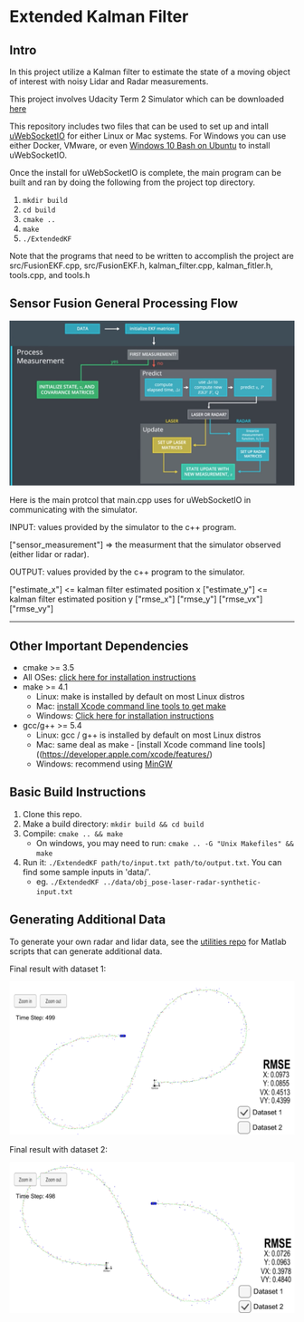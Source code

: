 # Extended Kalman Filter

[image1]: ./imgs/dataset_1.png "dataset_1"
[image2]: ./imgs/dataset_2.png "dataset_2"
[image3]: ./imgs/general_flow.png "Sensor Fusion General Processing Flow"

## Intro

In this project utilize a Kalman filter to estimate the state of a moving object of interest with noisy Lidar and Radar measurements.

This project involves Udacity Term 2 Simulator which can be downloaded [here](https://github.com/udacity/self-driving-car-sim/releases/tag/v1.0)

This repository includes two files that can be used to set up and intall [uWebSocketIO](https://github.com/uWebSockets/uWebSockets) for either Linux or Mac systems.
For Windows you can use either Docker, VMware, or even [Windows 10 Bash on Ubuntu](https://www.howtogeek.com/249966/how-to-install-and-use-the-linux-bash-shell-on-windows-10/) to install uWebSocketIO.

Once the install for uWebSocketIO is complete, the main program can be built and ran by doing the following from the project top directory.

1. ```mkdir build```
2. ```cd build```
3. ```cmake ..```
4. ```make```
5. ```./ExtendedKF```

Note that the programs that need to be written to accomplish the project are src/FusionEKF.cpp, src/FusionEKF.h, kalman_filter.cpp, kalman_fitler.h, tools.cpp, and tools.h

## Sensor Fusion General Processing Flow

![alt text][image3]

Here is the main protcol that main.cpp uses for uWebSocketIO in communicating with the simulator.

INPUT: values provided by the simulator to the c++ program.

["sensor_measurement"] => the measurment that the simulator observed (either lidar or radar).

OUTPUT: values provided by the c++ program to the simulator.

["estimate_x"] <= kalman filter estimated position x
["estimate_y"] <= kalman filter estimated position y
["rmse_x"]
["rmse_y"]
["rmse_vx"]
["rmse_vy"]

---

## Other Important Dependencies

* cmake >= 3.5
* All OSes: [click here for installation instructions](https://cmake.org/install/)
* make >= 4.1
  * Linux: make is installed by default on most Linux distros
  * Mac: [install Xcode command line tools to get make](https://developer.apple.com/xcode/features/)
  * Windows: [Click here for installation instructions](http://gnuwin32.sourceforge.net/packages/make.htm)
* gcc/g++ >= 5.4
  * Linux: gcc / g++ is installed by default on most Linux distros
  * Mac: same deal as make - [install Xcode command line tools]((https://developer.apple.com/xcode/features/)
  * Windows: recommend using [MinGW](http://www.mingw.org/)

## Basic Build Instructions

1. Clone this repo.
2. Make a build directory: `mkdir build && cd build`
3. Compile: `cmake .. && make` 
   * On windows, you may need to run: `cmake .. -G "Unix Makefiles" && make`
4. Run it: `./ExtendedKF path/to/input.txt path/to/output.txt`. You can find
   some sample inputs in 'data/'.
   * eg. `./ExtendedKF ../data/obj_pose-laser-radar-synthetic-input.txt`

## Generating Additional Data

To generate your own radar and lidar data, see the
[utilities repo](https://github.com/udacity/CarND-Mercedes-SF-Utilities) for
Matlab scripts that can generate additional data.

Final result with dataset 1:

![alt text][image1]

Final result with dataset 2:

![alt text][image2]
